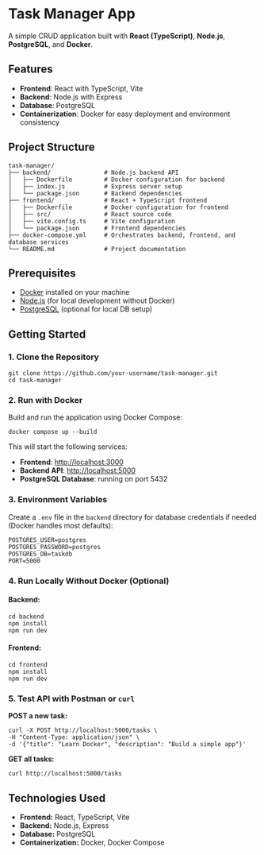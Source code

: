 # Task Manager App

A simple CRUD application built with **React (TypeScript)**, **Node.js**, **PostgreSQL**, and **Docker**.

## Features

- **Frontend**: React with TypeScript, Vite
- **Backend**: Node.js with Express
- **Database**: PostgreSQL
- **Containerization**: Docker for easy deployment and environment consistency

## Project Structure

```
task-manager/
├── backend/               # Node.js backend API
│   ├── Dockerfile         # Docker configuration for backend
│   ├── index.js           # Express server setup
│   └── package.json       # Backend dependencies
├── frontend/              # React + TypeScript frontend
│   ├── Dockerfile         # Docker configuration for frontend
│   ├── src/               # React source code
│   ├── vite.config.ts     # Vite configuration
│   └── package.json       # Frontend dependencies
├── docker-compose.yml     # Orchestrates backend, frontend, and database services
└── README.md              # Project documentation
```

## Prerequisites

- [Docker](https://www.docker.com/get-started) installed on your machine
- [Node.js](https://nodejs.org/) (for local development without Docker)
- [PostgreSQL](https://www.postgresql.org/) (optional for local DB setup)

## Getting Started

### 1. Clone the Repository

```
git clone https://github.com/your-username/task-manager.git
cd task-manager
```

### 2. Run with Docker

Build and run the application using Docker Compose:

```
docker compose up --build
```

This will start the following services:

- **Frontend**: [http://localhost:3000](http://localhost:3000)
- **Backend API**: [http://localhost:5000](http://localhost:5000)
- **PostgreSQL Database**: running on port 5432

### 3. Environment Variables

Create a `.env` file in the `backend` directory for database credentials if needed (Docker handles most defaults):

```
POSTGRES_USER=postgres
POSTGRES_PASSWORD=postgres
POSTGRES_DB=taskdb
PORT=5000
```

### 4. Run Locally Without Docker (Optional)

#### Backend:

```
cd backend
npm install
npm run dev
```

#### Frontend:

```
cd frontend
npm install
npm run dev
```

### 5. Test API with Postman or `curl`

**POST a new task:**

```
curl -X POST http://localhost:5000/tasks \
-H "Content-Type: application/json" \
-d '{"title": "Learn Docker", "description": "Build a simple app"}'
```

**GET all tasks:**

```
curl http://localhost:5000/tasks
```

## Technologies Used

- **Frontend:** React, TypeScript, Vite
- **Backend:** Node.js, Express
- **Database:** PostgreSQL
- **Containerization:** Docker, Docker Compose


